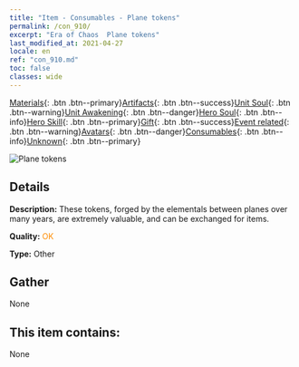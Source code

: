 ```yaml
---
title: "Item - Consumables - Plane tokens"
permalink: /con_910/
excerpt: "Era of Chaos  Plane tokens"
last_modified_at: 2021-04-27
locale: en
ref: "con_910.md"
toc: false
classes: wide
---
```

 [Materials](/Items/){: .btn .btn--primary}[Artifacts](/Items/Artifacts/){: .btn .btn--success}[Unit Soul](/Items/UnitSoul/){: .btn .btn--warning}[Unit Awakening](/Items/UnitAwakening/){: .btn .btn--danger}[Hero Soul](/Items/HeroSoul/){: .btn .btn--info}[Hero Skill](/Items/HeroSkill/){: .btn .btn--primary}[Gift](/Items/Gift/){: .btn .btn--success}[Event related](/Items/Events/){: .btn .btn--warning}[Avatars](/Items/Avatars/){: .btn .btn--danger}[Consumables](/Items/Consumables/){: .btn .btn--info}[Unknown](/Items/Unknown/){: .btn .btn--primary}

 ![Plane tokens](/images/t/i_40003.png)

## Details
 **Description:** These tokens, forged by the elementals between planes over many years, are extremely valuable, and can be exchanged for items. 

 **Quality:** <span style="color: #FF8C00">OK</span>

 **Type:** Other

## Gather

  None

## This item contains:

  None


